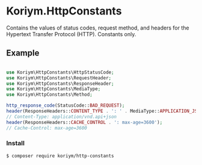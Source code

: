 # Koriym.HttpConstants

Contains the values of status codes, request method, and headers for the Hypertext Transfer Protocol (HTTP). 
Constants only.

## Example

```php

use Koriym\HttpConstants\HttpStatusCode;
use Koriym\HttpConstants\RequestHeader;
use Koriym\HttpConstants\ResponseHeader;
use Koriym\HttpConstants\MediaType;
use Koriym\HttpConstants\Method;

http_response_code(StatusCode::BAD_REQUEST);
header(ResponseHeaders::CONTENT_TYPE . ': ' . MediaType::APPLICATION_JSON_API);
// Content-Type: application/vnd.api+json
header(ResponseHeaders::CACHE_CONTROL . ': max-age=3600');
// Cache-Control: max-age=3600
```

### Install

    $ composer require koriym/http-constants


